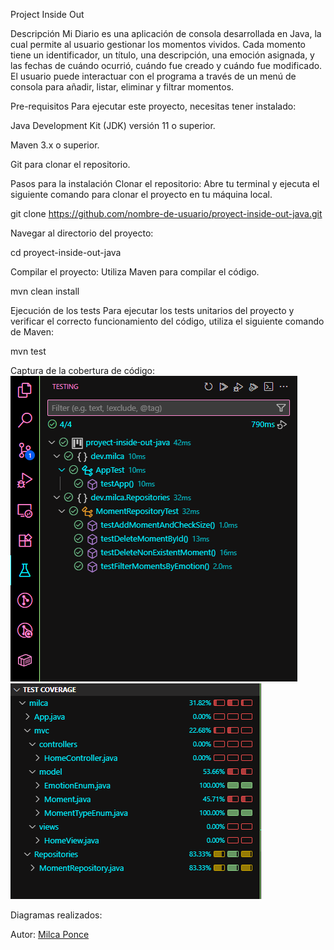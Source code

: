 Project Inside Out

Descripción
Mi Diario es una aplicación de consola desarrollada en Java, la cual permite al usuario gestionar los momentos vividos. Cada momento tiene un identificador, un título, una descripción, una emoción asignada, y las fechas de cuándo ocurrió, cuándo fue creado y cuándo fue modificado. El usuario puede interactuar con el programa a través de un menú de consola para añadir, listar, eliminar y filtrar momentos.

Pre-requisitos
Para ejecutar este proyecto, necesitas tener instalado:

Java Development Kit (JDK) versión 11 o superior.

Maven 3.x o superior.

Git para clonar el repositorio.

Pasos para la instalación
Clonar el repositorio: Abre tu terminal y ejecuta el siguiente comando para clonar el proyecto en tu máquina local.

git clone https://github.com/nombre-de-usuario/proyect-inside-out-java.git

Navegar al directorio del proyecto:

cd proyect-inside-out-java

Compilar el proyecto: Utiliza Maven para compilar el código.

mvn clean install

Ejecución de los tests
Para ejecutar los tests unitarios del proyecto y verificar el correcto funcionamiento del código, utiliza el siguiente comando de Maven:

mvn test

Captura de la cobertura de código:
![Test](image.png)
![alt text](image-1.png)

Diagramas realizados:

Autor: [Milca Ponce](https://github.com/milcaponce)


